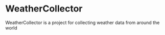 # WeatherCollector
WeatherCollector is a project for collecting weather data from around the world

